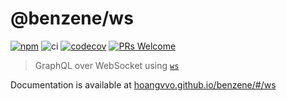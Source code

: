 # @benzene/ws

[![npm](https://badgen.net/npm/v/@benzene/ws)](https://www.npmjs.com/package/@benzene/ws)
![ci](https://github.com/hoangvvo/benzene/workflows/Test%20&%20Coverage/badge.svg)
[![codecov](https://codecov.io/gh/hoangvvo/benzene/branch/main/graph/badge.svg)](https://codecov.io/gh/hoangvvo/benzene)
[![PRs Welcome](https://badgen.net/badge/PRs/welcome/ff5252)](/CONTRIBUTING.md)

> GraphQL over WebSocket using [`ws`](https://github.com/websockets/ws)

Documentation is available at [hoangvvo.github.io/benzene/#/ws](https://hoangvvo.github.io/benzene/#/ws/)